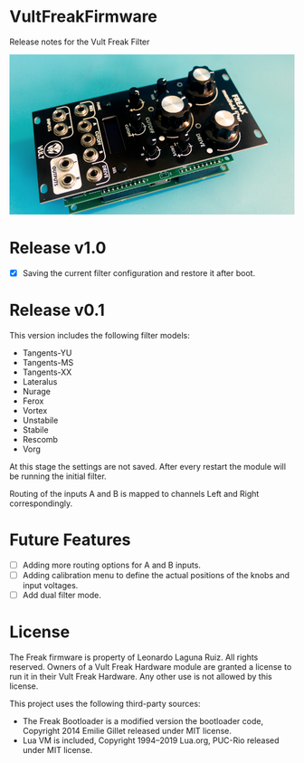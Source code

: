 # VultFreakFirmware
Release notes for the Vult Freak Filter

![Vult Freak Filter](VultFreak.png "Vult Freak Filter")

# Release v1.0
- [x] Saving the current filter configuration and restore it after boot.

# Release v0.1

This version includes the following filter models:
- Tangents-YU
- Tangents-MS
- Tangents-XX
- Lateralus
- Nurage
- Ferox
- Vortex
- Unstabile
- Stabile
- Rescomb
- Vorg

At this stage the settings are not saved. After every restart the module will be running the initial filter.

Routing of the inputs A and B is mapped to channels Left and Right correspondingly.

# Future Features


- [ ] Adding more routing options for A and B inputs.
- [ ] Adding calibration menu to define the actual positions of the knobs and input voltages.
- [ ] Add dual filter mode.

# License

The Freak firmware is property of Leonardo Laguna Ruiz. All rights reserved. Owners of a Vult Freak Hardware module are granted a license to run it in their Vult Freak Hardware. Any other use is not allowed by this license.

This project uses the following third-party sources:

- The Freak Bootloader is a modified version the bootloader code, Copyright 2014 Emilie Gillet released under MIT license.
- Lua VM is included, Copyright 1994–2019 Lua.org, PUC-Rio released under MIT license.
